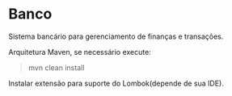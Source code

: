 # Banco
Sistema bancário para gerenciamento de finanças e transações.

Arquitetura Maven, se necessário execute:

> mvn clean install

Instalar extensão para suporte do Lombok(depende de sua IDE).